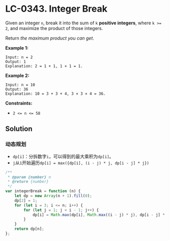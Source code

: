 # LC-0343. Integer Break

Given an integer `n`, break it into the sum of `k` **positive integers**, where `k >= 2`, and maximize the product of those integers.

Return _the maximum product you can get_.

**Example 1:**

```
Input: n = 2
Output: 1
Explanation: 2 = 1 + 1, 1 × 1 = 1.
```

**Example 2:**

```
Input: n = 10
Output: 36
Explanation: 10 = 3 + 3 + 4, 3 × 3 × 4 = 36.
```

**Constraints:**

-   `2 <= n <= 58`

## Solution

### 动态规划

-   `dp[i]`：分拆数字`i`，可以得到的最大乘积为`dp[i]`。
-   `j`从`1`开始遍历`dp[i] = max({dp[i], (i - j) * j, dp[i - j] * j})`

```javascript
/**
 * @param {number} n
 * @return {number}
 */
var integerBreak = function (n) {
    let dp = new Array(n + 1).fill(0);
    dp[2] = 1;
    for (let i = 3; i <= n; i++) {
        for (let j = 1; j < i - 1; j++) {
            dp[i] = Math.max(dp[i], Math.max((i - j) * j), dp[i - j] * j);
        }
    }
    return dp[n];
};
```
